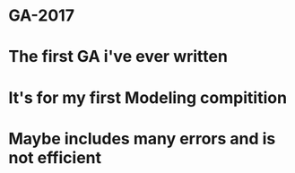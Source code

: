 # GA-2017
# The first GA i've ever written
# It's for my first Modeling compitition
# Maybe includes many errors and is not efficient
